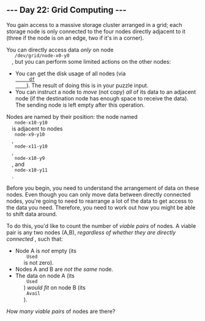 <article class="day-desc">
 <h2>
  --- Day 22: Grid Computing ---
 </h2>
 <p>
  You gain access to a massive storage cluster arranged in a grid; each storage node is only connected to the four nodes directly adjacent to it (three if the node is on an edge, two if it's in a corner).
 </p>
 <p>
  You can directly access data
  <em>
   only
  </em>
  on node
  <code>
   /dev/grid/node-x0-y0
  </code>
  , but you can perform some limited actions on the other nodes:
 </p>
 <ul>
  <li>
   You can get the disk usage of all nodes (via
   <a href="https://en.wikipedia.org/wiki/Df_(Unix)#Example">
    <code>
     df
    </code>
   </a>
   ). The result of doing this is in your puzzle input.
  </li>
  <li>
   You can instruct a node to
   <span title="You suspect someone misunderstood the x86 MOV instruction.">
    <em>
     move
    </em>
   </span>
   (not copy)
   <em>
    all
   </em>
   of its data to an adjacent node (if the destination node has enough space to receive the data). The sending node is left empty after this operation.
  </li>
 </ul>
 <p>
  Nodes are named by their position: the node named
  <code>
   node-x10-y10
  </code>
  is adjacent to nodes
  <code>
   node-x9-y10
  </code>
  ,
  <code>
   node-x11-y10
  </code>
  ,
  <code>
   node-x10-y9
  </code>
  , and
  <code>
   node-x10-y11
  </code>
  .
 </p>
 <p>
  Before you begin, you need to understand the arrangement of data on these nodes. Even though you can only move data between directly connected nodes, you're going to need to rearrange a lot of the data to get access to the data you need.  Therefore, you need to work out how you might be able to shift data around.
 </p>
 <p>
  To do this, you'd like to count the number of
  <em>
   viable pairs
  </em>
  of nodes.  A viable pair is any two nodes (A,B),
  <em>
   regardless of whether they are directly connected
  </em>
  , such that:
 </p>
 <ul>
  <li>
   Node A is
   <em>
    not
   </em>
   empty (its
   <code>
    Used
   </code>
   is not zero).
  </li>
  <li>
   Nodes A and B are
   <em>
    not the same
   </em>
   node.
  </li>
  <li>
   The data on node A (its
   <code>
    Used
   </code>
   )
   <em>
    would fit
   </em>
   on node B (its
   <code>
    Avail
   </code>
   ).
  </li>
 </ul>
 <p>
  <em>
   How many viable pairs
  </em>
  of nodes are there?
 </p>
</article>

